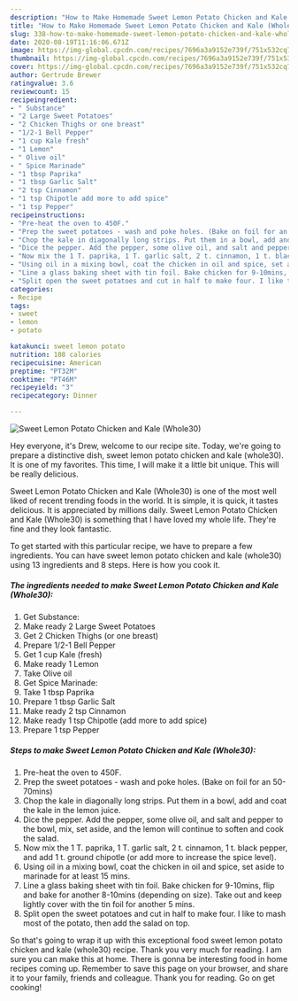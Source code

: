 ```yaml
---
description: "How to Make Homemade Sweet Lemon Potato Chicken and Kale (Whole30)"
title: "How to Make Homemade Sweet Lemon Potato Chicken and Kale (Whole30)"
slug: 338-how-to-make-homemade-sweet-lemon-potato-chicken-and-kale-whole30
date: 2020-08-19T11:16:06.671Z
image: https://img-global.cpcdn.com/recipes/7696a3a9152e739f/751x532cq70/sweet-lemon-potato-chicken-and-kale-whole30-recipe-main-photo.jpg
thumbnail: https://img-global.cpcdn.com/recipes/7696a3a9152e739f/751x532cq70/sweet-lemon-potato-chicken-and-kale-whole30-recipe-main-photo.jpg
cover: https://img-global.cpcdn.com/recipes/7696a3a9152e739f/751x532cq70/sweet-lemon-potato-chicken-and-kale-whole30-recipe-main-photo.jpg
author: Gertrude Brewer
ratingvalue: 3.6
reviewcount: 15
recipeingredient:
- " Substance"
- "2 Large Sweet Potatoes"
- "2 Chicken Thighs or one breast"
- "1/2-1 Bell Pepper"
- "1 cup Kale fresh"
- "1 Lemon"
- " Olive oil"
- " Spice Marinade"
- "1 tbsp Paprika"
- "1 tbsp Garlic Salt"
- "2 tsp Cinnamon"
- "1 tsp Chipotle add more to add spice"
- "1 tsp Pepper"
recipeinstructions:
- "Pre-heat the oven to 450F."
- "Prep the sweet potatoes - wash and poke holes. (Bake on foil for an 50-70mins)"
- "Chop the kale in diagonally long strips. Put them in a bowl, add and coat the kale in the lemon juice."
- "Dice the pepper. Add the pepper, some olive oil, and salt and pepper to the bowl, mix, set aside, and the lemon will continue to soften and cook the salad."
- "Now mix the 1 T. paprika, 1 T. garlic salt, 2 t. cinnamon, 1 t. black pepper, and add 1 t. ground chipotle (or add more to increase the spice level)."
- "Using oil in a mixing bowl, coat the chicken in oil and spice, set aside to marinade for at least 15 mins."
- "Line a glass baking sheet with tin foil. Bake chicken for 9-10mins, flip and bake for another 8-10mins (depending on size). Take out and keep lightly cover with the tin foil for another 5 mins."
- "Split open the sweet potatoes and cut in half to make four. I like to mash most of the potato, then add the salad on top."
categories:
- Recipe
tags:
- sweet
- lemon
- potato

katakunci: sweet lemon potato 
nutrition: 108 calories
recipecuisine: American
preptime: "PT32M"
cooktime: "PT46M"
recipeyield: "3"
recipecategory: Dinner

---
```



![Sweet Lemon Potato Chicken and Kale (Whole30)](https://img-global.cpcdn.com/recipes/7696a3a9152e739f/751x532cq70/sweet-lemon-potato-chicken-and-kale-whole30-recipe-main-photo.jpg)

Hey everyone, it's Drew, welcome to our recipe site. Today, we're going to prepare a distinctive dish, sweet lemon potato chicken and kale (whole30). It is one of my favorites. This time, I will make it a little bit unique. This will be really delicious.



Sweet Lemon Potato Chicken and Kale (Whole30) is one of the most well liked of recent trending foods in the world. It is simple, it is quick, it tastes delicious. It is appreciated by millions daily. Sweet Lemon Potato Chicken and Kale (Whole30) is something that I have loved my whole life. They're fine and they look fantastic.


To get started with this particular recipe, we have to prepare a few ingredients. You can have sweet lemon potato chicken and kale (whole30) using 13 ingredients and 8 steps. Here is how you cook it.

<!--inarticleads1-->

##### The ingredients needed to make Sweet Lemon Potato Chicken and Kale (Whole30):

1. Get  Substance:
1. Make ready 2 Large Sweet Potatoes
1. Get 2 Chicken Thighs (or one breast)
1. Prepare 1/2-1 Bell Pepper
1. Get 1 cup Kale (fresh)
1. Make ready 1 Lemon
1. Take  Olive oil
1. Get  Spice Marinade:
1. Take 1 tbsp Paprika
1. Prepare 1 tbsp Garlic Salt
1. Make ready 2 tsp Cinnamon
1. Make ready 1 tsp Chipotle (add more to add spice)
1. Prepare 1 tsp Pepper




<!--inarticleads2-->

##### Steps to make Sweet Lemon Potato Chicken and Kale (Whole30):

1. Pre-heat the oven to 450F.
1. Prep the sweet potatoes - wash and poke holes. (Bake on foil for an 50-70mins)
1. Chop the kale in diagonally long strips. Put them in a bowl, add and coat the kale in the lemon juice.
1. Dice the pepper. Add the pepper, some olive oil, and salt and pepper to the bowl, mix, set aside, and the lemon will continue to soften and cook the salad.
1. Now mix the 1 T. paprika, 1 T. garlic salt, 2 t. cinnamon, 1 t. black pepper, and add 1 t. ground chipotle (or add more to increase the spice level).
1. Using oil in a mixing bowl, coat the chicken in oil and spice, set aside to marinade for at least 15 mins.
1. Line a glass baking sheet with tin foil. Bake chicken for 9-10mins, flip and bake for another 8-10mins (depending on size). Take out and keep lightly cover with the tin foil for another 5 mins.
1. Split open the sweet potatoes and cut in half to make four. I like to mash most of the potato, then add the salad on top.




So that's going to wrap it up with this exceptional food sweet lemon potato chicken and kale (whole30) recipe. Thank you very much for reading. I am sure you can make this at home. There is gonna be interesting food in home recipes coming up. Remember to save this page on your browser, and share it to your family, friends and colleague. Thank you for reading. Go on get cooking!

